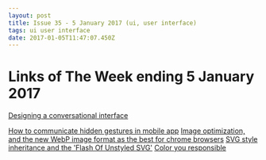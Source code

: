 ```yaml
---
layout: post
title: Issue 35 - 5 January 2017 (ui, user interface)
tags: ui user interface
date: 2017-01-05T11:47:07.450Z
---
```

# Links of The Week ending 5 January 2017

<a href="http://blog.invisionapp.com/conversational-user-interface-design/" target="_blank">Designing a conversational interface
</a>

<a href="https://uxplanet.org/how-to-communicate-hidden-gestures-in-mobile-app-e55397f4006b" target="_blank">
How to communicate hidden gestures in mobile app</a>

<a href="https://uxplanet.org/how-to-communicate-hidden-gestures-in-mobile-app-e55397f4006b" target="_blank">
Image optimization, and the new WebP image format as the best for chrome browsers</a>

<a href="https://sarasoueidan.com/blog/svg-style-inheritance-and-FOUSVG" target="_blank">
SVG style inheritance and the 'Flash Of Unstyled SVG'</a>

<a href="https://medium.com/alistapart/color-you-responsible-33fc780b495b" target="_blank">
Color you responsible</a>
